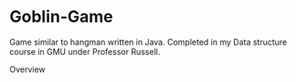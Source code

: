 # Goblin-Game
Game similar to hangman written in Java. 
Completed in my Data structure course in GMU under Professor Russell.

Overview
